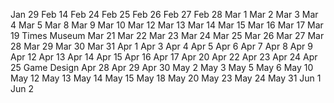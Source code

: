 Jan 29
Feb 14
Feb 24
Feb 25
Feb 26
Feb 27
Feb 28
Mar 1
Mar 2
Mar 3
Mar 4
Mar 5
Mar 8
Mar 9
Mar 10
Mar 12
Mar 13
Mar 14
Mar 15
Mar 16
Mar 17
Mar 19
Times Museum
Mar 21
Mar 22
Mar 23
Mar 24
Mar 25
Mar 26
Mar 27
Mar 28
Mar 29
Mar 30
Mar 31
Apr 1
Apr 3
Apr 4
Apr 5
Apr 6
Apr 7
Apr 8
Apr 9
Apr 12
Apr 13
Apr 14
Apr 15
Apr 16
Apr 17
Apr 20
Apr 22
Apr 23
Apr 24
Apr 25
Game Design
Apr 28
Apr 29
Apr 30
May 2
May 3
May 5
May 6
May 10
May 12
May 13
May 14
May 15
May 18
May 20
May 23
May 24
May 31
Jun 1
Jun 2
